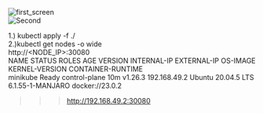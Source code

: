 




![first_screen](https://github.com/jkb91jkb91/my_tutorials/assets/32479224/a6d1873c-7b25-45a4-a1f5-1c65380fd1d6)  
![Second](https://github.com/jkb91jkb91/my_tutorials/assets/32479224/5658bff7-1260-4fa9-afdc-34102ee98554)  

1.) kubectl apply -f ./  
2.)kubectl get nodes -o wide  
http://<NODE_IP>:30080  
NAME       STATUS   ROLES           AGE   VERSION   INTERNAL-IP    EXTERNAL-IP   OS-IMAGE             KERNEL-VERSION     CONTAINER-RUNTIME  
minikube   Ready    control-plane   10m   v1.26.3   192.168.49.2   <none>        Ubuntu 20.04.5 LTS   6.1.55-1-MANJARO   docker://23.0.2  
>>> http://192.168.49.2:30080  






